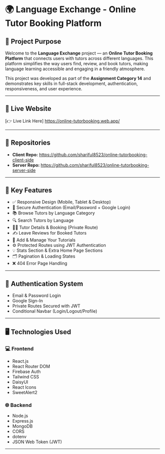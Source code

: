 # 🌍 Language Exchange - Online Tutor Booking Platform

## 📌 Project Purpose

Welcome to the **Language Exchange** project — an **Online Tutor Booking Platform** that connects users with tutors across different languages. This platform simplifies the way users find, review, and book tutors, making language learning accessible and engaging in a friendly atmosphere.

This project was developed as part of the **Assignment Category 14** and demonstrates key skills in full-stack development, authentication, responsiveness, and user experience.

---

## 🔗 Live Website

[👉 Live Link Here]   https://online-tutorbooking.web.app/

---

## 📁 Repositories

- **Client Repo:** https://github.com/shariful8523/online-tutorbooking-client-side
- **Server Repo:** https://github.com/shariful8523/online-tutorbooking-server-side

---

## 🚀 Key Features

- ✅ Responsive Design (Mobile, Tablet & Desktop)
- 🔐 Secure Authentication (Email/Password + Google Login)
- 📚 Browse Tutors by Language Category
- 🔍 Search Tutors by Language
- 🧑‍🏫 Tutor Details & Booking (Private Route)
- ✍️ Leave Reviews for Booked Tutors
- 📝 Add & Manage Your Tutorials
- ⚙️ Protected Routes using JWT Authentication
- 💡 Stats Section & Extra Home Page Sections
- 🗂️ Pagination & Loading States
- ❌ 404 Error Page Handling

---

## 🔑 Authentication System

- Email & Password Login
- Google Sign-In
- Private Routes Secured with JWT
- Conditional Navbar (Login/Logout/Profile)

---

## 🖥️ Technologies Used

### 💻 Frontend
- React.js
- React Router DOM
- Firebase Auth
- Tailwind CSS
- DaisyUI 
- React Icons
- SweetAlert2

### 🌐 Backend
- Node.js
- Express.js
- MongoDB
- CORS
- dotenv
- JSON Web Token (JWT)

---



